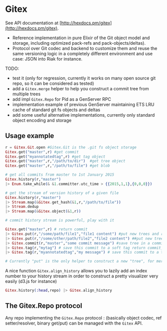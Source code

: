 Gitex
=======

See API documentation at [http://hexdocs.pm/gitex](http://hexdocs.pm/gitex).

- Reference implementation in pure Elixir of the Git object model and storage,
  including optimized pack-refs and pack-objects/deltas).
- Protocol over Git codec and backend to customize them and reuse the same
  versioning logic in a completely different environment and use case: JSON
  into Riak for instance.

TODO:

- test it (only for regression, currently it works on many open source git repo, so it can be considered as tested)
- add a `Gitex.merge` helper to help you construct a commit tree from multiple trees
- add impl `Gitex.Repo` for Pid as a GenServer RPC
- implementation example of previous GenServer maintaining ETS LRU cache of standard git fs objects and deltas
- add some useful alternative implementations, currently only standard object encoding and storage

## Usage example


```elixir
r = Gitex.Git.open #Gitex.Git is the .git fs object storage
Gitex.get("master",r) #get commit
Gitex.get("myannotatedtag",r) #get tag object
Gitex.get("master",r,"/path/to/dir")  #get tree object
Gitex.get("master",r,"/path/to/file") #get blob

# get all commits from master to 1st January 2015
Gitex.history(r,"master") 
|> Enum.take_while(& &1.committer.utc_time > {{2015,1,1},{0,0,0}})

# get the stream of version history of a given file
Gitex.history(r,"master") 
|> Stream.map(&Gitex.get_hash(&1,r,"/path/to/file")) 
|> Stream.dedup
|> Stream.map(&Gitex.object(&1,r))

# commit history stream is powerful, play with it

Gitex.get("master",r) # return commit
|> Gitex.put(r,"/some/path/file1","file1 content") #put new trees and return new root tree hash
|> Gitex.put(r,"/some/other/path/file2","file2 content") ##put new trees and return new root tree hash
|> Gitex.commit(r,"master","some commit message") #save tree in a commit with "master" parent then update "master" and return commit hash 
|> Gitex.tag(r,"mytag") # save this commit to a soft tag return commit_tag
|> Gitex.tag(r,"myannotatedtag","my message") # save this commit to a tag object with comment, return tag hash

# Currently "put" is the only helper to construct a new "tree", for merging you have to construct the tree yourself
```

A nice function `Gitex.align_history` allows you to lazily add an index number to your
history stream in order to construct a pretty visualizer very easily (d3.js for instance)

```elixir
Gitex.history(:head,repo) |> Gitex.align_history
```

## The Gitex.Repo protocol

Any repo implementing the `Gitex.Repo` protocol : (basically object codec, ref
setter/resolver, binary get/put) can be managed with the `Gitex` API.
